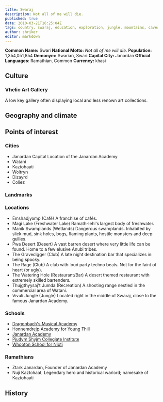 ```yaml
---
title: Swaraj
description: Not all of me will die.
published: true
date: 2010-03-21T16:25:04Z
tags: country, swaraj, education, exploration, jungle, mountains, caves, large bodies of water, rocky, pride, wisdom, homely
author: shriker
editor: markdown
---
```


**Common Name:** Swari
**National Motto:** *Not all of me will die.*
**Population:** 1,354,051,854
**Demonym:** Swarian, Swari
**Capital City:** Janardan
**Official Languages:**	Ramathian, Common
**Currency:** khasi

## Culture

### Vhelic Art Gallery

A low key gallery often displaying local and less renown art collections.

## Geography and climate

## Points of interest

### Cities

- Janardan
    Capital
    Location of the Janardan Academy
- Watani
- Kaztohaati
- Woltryn
- Dizayrd
- Coliez

### Landmarks

### Locations

- Emshadjyomp (Café)
    A franchise of cafés.
- Magi Lake (Freshwater Lake)
    Ramath-lehi's largest body of freshwater.
- Manik Swamplands (Wetlands)
    Dangerous swamplands. Inhabited by slick mud, sink holes, bogs, flaming plants, hostile monsters and deep gullies.
- Pwa Desert (Desert)
    A vast barren desert where very little life can be found. Home to a few elusive Anubi tribes.
- The Gravedigger (Club)
    A late night destination bar that specializes in being spooky.
- The Rage (Club)
    A club with loud party techno beats. Not for the faint of heart (or ugly).
- The Watering Hole (Restaurant/Bar)
    A desert themed restaurant with extremely skilled bartenders.
- Thujgthyysaj't Jumda (Recreation)
    A shooting range nestled in the commercial area of Watani.
- Vivuli Jungle (Jungle)
    Located right in the middle of Swaraj, close to the famous Janardan Academy.

### Schools

- [Dragonbach's Musical Academy](/schools/dragonbachs-musical-academy)
- [Honnemdrejp Academy for Young Thill](/schools/honnemdrejp-academy-for-young-thill.)
- [Janardan Academy](/schools/janardan-academy)
- [Pjudym Shyjm Collegiate Institute](/schools/pjudym-shyjm-collegiate-institute)
- [Whooton School for Nioti](/schools/whooton-school-for-nioti)

### Ramathians

- Ztark Janardan, Founder of Janardan Academy
- Nuji Kaztohaat, Legendary hero and historical warlord; namesake of Kaztohaati

## History